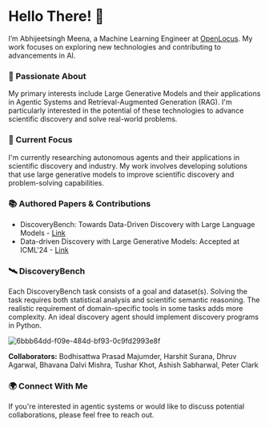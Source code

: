 # Hello There! 🌟
I’m Abhijeetsingh Meena, a Machine Learning Engineer at [OpenLocus](https://openlocus.ai/). My work focuses on exploring new technologies and contributing to advancements in AI.

### 🚀 Passionate About
My primary interests include Large Generative Models and their applications in Agentic Systems and Retrieval-Augmented Generation (RAG). I'm particularly interested in the potential of these technologies to advance scientific discovery and solve real-world problems.

### 🔭 Current Focus
I'm currently researching autonomous agents and their applications in scientific discovery and industry. My work involves developing solutions that use large generative models to improve scientific discovery and problem-solving capabilities.

### 📚 Authored Papers & Contributions
- DiscoveryBench: Towards Data-Driven Discovery with Large Language Models - [Link](https://arxiv.org/abs/2407.01725v1)
- Data-driven Discovery with Large Generative Models: Accepted at ICML'24 - [Link](https://arxiv.org/abs/2402.13610)

### 🛰️ DiscoveryBench
Each DiscoveryBench task consists of a goal and dataset(s). Solving the task requires both statistical analysis and scientific semantic reasoning. The realistic requirement of domain-specific tools in some tasks adds more complexity. An ideal discovery agent should implement discovery programs in Python.

![6bbb64dd-f09e-484d-bf93-0c9fd2993e8f](https://github.com/user-attachments/assets/8a15d39a-f6b6-42b9-9643-a215bbb80744)

**Collaborators:** Bodhisattwa Prasad Majumder, Harshit Surana, Dhruv Agarwal, Bhavana Dalvi Mishra, Tushar Khot, Ashish Sabharwal, Peter Clark

### 🌍 Connect With Me
If you're interested in agentic systems or would like to discuss potential collaborations, please feel free to reach out.
